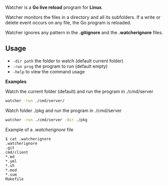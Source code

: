 Watcher is a **Go live reload** program for **Linux**.

Watcher monitors the files in a directory and all its subfolders. 
If a write or delete event occurs on any file, the Go program is reloaded.

Watcher ignores any pattern in the **.gitignore** and the **.watcherignore** files.

## Usage

* `-dir path` the folder to watch (default current folder)
* `-run prog` the program to run (default empty)
* `-help` to view the command usage 

**Examples**

Watch the current folder (default) and run the program in ./cmd/server

```sh
watcher -run ./cmd/server/ 
```

Watch folder ./pkg and run the program in ./cmd/server

```sh
watcher -run ./cmd/server -dir ./pkg
```

Example of a *.watcherignore* file

```
$ cat .watcherignore
.watcherignore
.git
cmd/client
*.md
*.yml
*.sh
*.mod
*.sum
Makefile
```
